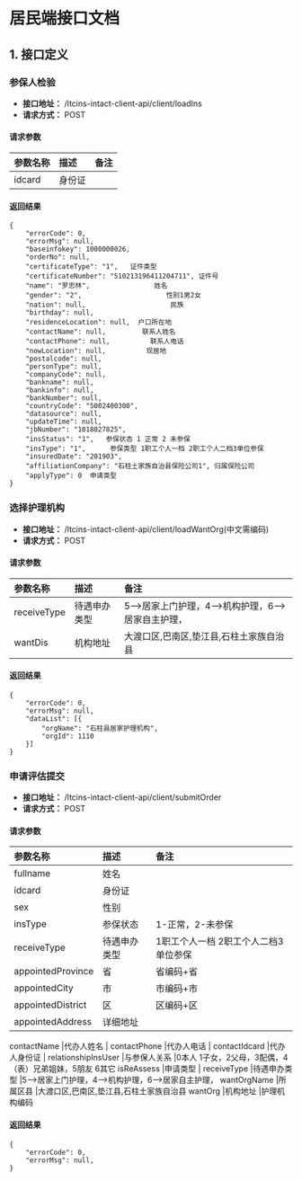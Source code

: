 # 居民端接口文档

## 1. 接口定义

###  参保人检验
- **接口地址：** /ltcins-intact-client-api/client/loadIns
- **请求方式：** POST

#### 请求参数
  
参数名称						|描述			|备注
:----						|:---			    |:---
idcard						|身份证				|&nbsp;



####  返回结果

```
{
	"errorCode": 0,
	"errorMsg": null,
	"baseinfokey": 1000000026,
	"orderNo": null,
	"certificateType": "1",   证件类型
	"certificateNumber": "510213196411204711", 证件号
	"name": "罗忠林",                姓名
	"gender": "2",                     性别1男2女
	"nation": null,                     民族
	"birthday": null,
	"residenceLocation": null,  户口所在地
	"contactName": null,         联系人姓名
	"contactPhone": null,          联系人电话
	"nowLocation": null,          现居地
	"postalcode": null,
	"personType": null,
	"companyCode": null,
	"bankname": null,
	"bankinfo": null,
	"bankNumber": null,
	"countryCode": "5002400300",
	"datasource": null,
	"updateTime": null,
	"jbNumber": "1018027825",
	"insStatus": "1",   参保状态 1 正常 2 未参保
	"insType": "1",      参保类型 1职工个人一档 2职工个人二档3单位参保
	"insuredDate": "201903",
	"affiliationCompany": "石柱土家族自治县保险公司1", 归属保险公司
	"applyType": 0  申请类型
}
```
###  选择护理机构
- **接口地址：** /ltcins-intact-client-api/client/loadWantOrg(中文需编码)
- **请求方式：** POST

#### 请求参数

参数名称						|描述			|备注
:----						|:---			    |:---
receiveType					|待遇申办类型		|5-->居家上门护理，4-->机构护理，6-->居家自主护理，
wantDis						|机构地址				|大渡口区,巴南区,垫江县,石柱土家族自治县


####  返回结果

```
{
	"errorCode": 0,
	"errorMsg": null,
	"dataList": [{
		"orgName": "石柱县居家护理机构",
		"orgId": 1110
	}]
}
```



###  申请评估提交
- **接口地址：** /ltcins-intact-client-api/client/submitOrder
- **请求方式：** POST

#### 请求参数

参数名称						|描述			|备注
:----						|:---			    |:---
fullname					|姓名		    |&nbsp;
idcard						|身份证			  |&nbsp;
sex					        |性别		      |&nbsp;
insType						|参保状态			|1-正常，2-未参保
receiveType					|待遇申办类型		|1职工个人一档 2职工个人二档3单位参保
appointedProvince				|省			|省编码+省
appointedCity					|市		    |市编码+市
appointedDistrict			   |区			|区编码+区
appointedAddress			|详细地址			|

contactName					|代办人姓名		|
contactPhone						|代办人电话			|
contactIdcard					|代办人身份证		|
relationshipInsUser				|与参保人关系			|0本人 1子女，2父母，3配偶，4（表）兄弟姐妹，5朋友 6其它
isReAssess					|申请类型		|
receiveType						|待遇申办类型			|5-->居家上门护理，4-->机构护理，6-->居家自主护理，
wantOrgName					|所属区县		|大渡口区,巴南区,垫江县,石柱土家族自治县
wantOrg						|机构地址			|护理机构编码


####  返回结果

```
{
	"errorCode": 0,
	"errorMsg": null,
}
```
